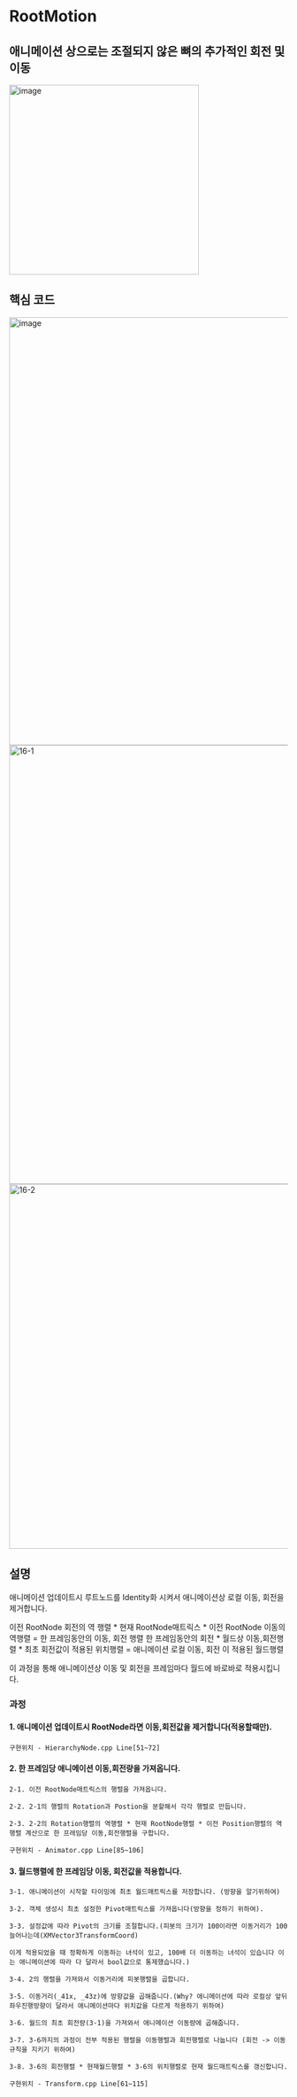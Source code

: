# RootMotion

## 애니메이션 상으로는 조절되지 않은 뼈의 추가적인 회전 및 이동

<img width="343" alt="image" src="https://github.com/KimDaeMins/Portfolio/assets/68540137/ccaeeecc-2989-46ee-af26-0a4d6210b7bd">


## 핵심 코드

<img width="773" alt="image" src="https://github.com/KimDaeMins/Portfolio/assets/68540137/ba0105be-5355-4934-8eeb-2de93b25c9f9">

<img width="793" alt="16-1" src="https://github.com/KimDaeMins/Portfolio/assets/68540137/cbcfb1ee-2a72-4293-b781-6443c04a364e">

<img width="659" alt="16-2" src="https://github.com/KimDaeMins/Portfolio/assets/68540137/a2703290-b43e-4f9d-b15f-2f3890b67e3d">

## 설명

애니메이션 업데이트시 루트노드를 Identity화 시켜서 애니메이션상 로컬 이동, 회전을 제거합니다.

이전 RootNode 회전의 역 행렬 * 현재 RootNode매트릭스 * 이전 RootNode 이동의 역행렬 = 한 프레임동안의 이동, 회전 행렬 한 프레임동안의 회전 * 월드상 이동,회전행렬 * 최초 회전값이 적용된 위치행렬 = 애니메이션 로컬 이동, 회전 이 적용된 월드행렬

이 과정을 통해 애니메이션상 이동 및 회전을 프레임마다 월드에 바로바로 적용시킵니다.

### 과정

#### 1. 애니메이션 업데이트시 RootNode라면 이동,회전값을 제거합니다(적용할때만).

    구현위치 - HierarchyNode.cpp Line[51~72]

#### 2. 한 프레임당 애니메이션 이동,회전량을 가져옵니다.

    2-1. 이전 RootNode매트릭스의 행렬을 가져옵니다.

    2-2. 2-1의 행렬의 Rotation과 Postion을 분할해서 각각 행렬로 만듭니다.

    2-3. 2-2의 Rotation행렬의 역행렬 * 현재 RootNode행렬 * 이전 Position행렬의 역행렬 계산으로 한 프레임당 이동,회전행렬을 구합니다.

    구현위치 - Animator.cpp Line[85~106]

#### 3. 월드행렬에 한 프레임당 이동, 회전값을 적용합니다.

    3-1. 애니메이션이 시작할 타이밍에 최초 월드매트릭스를 저장합니다. (방향을 알기위하여)

    3-2. 객체 생성시 최초 설정한 Pivot매트릭스를 가져옵니다(방향을 정하기 위하여).

    3-3. 설정값에 따라 Pivot의 크기를 조절합니다.(피봇의 크기가 100이라면 이동거리가 100 늘어나는데(XMVector3TransformCoord)

    이게 적용되었을 때 정확하게 이동하는 녀석이 있고, 100배 더 이동하는 녀석이 있습니다 이는 애니메이션에 따라 다 달라서 bool값으로 통제했습니다.)

    3-4. 2의 행렬을 가져와서 이동거리에 피봇행렬을 곱합니다.

    3-5. 이동거리(_41x, _43z)에 방향값을 곱해줍니다.(Why? 애니메이션에 따라 로컬상 앞뒤좌우진행방향이 달라서 애니메이션마다 위치값을 다르게 적용하기 위하여)

    3-6. 월드의 최초 회전량(3-1)을 가져와서 애니메이션 이동량에 곱해줍니다.

    3-7. 3-6까지의 과정이 전부 적용된 행렬을 이동행렬과 회전행렬로 나눕니다 (회전 -> 이동 규칙을 지키기 위하여)

    3-8. 3-6의 회전행렬 * 현재월드행렬 * 3-6의 위치행렬로 현재 월드매트릭스를 갱신합니다. 

    구현위치 - Transform.cpp Line[61~115]
  

